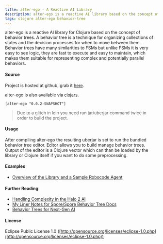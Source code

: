 ```yaml
---
title: alter-ego - A Reactive AI Library
description: alter-ego is a reactive AI library based on the concept of behavior trees.
tags: clojure alter-ego behavior-tree
---
```


alter-ego is a reactive AI library for Clojure based on the concept of
behavior trees. A behavior tree is a technique for organizing
collections of states and the decision processes for when to move
between them. Behavior trees have many similarities to FSMs but unlike
FSMs it is very easy to see logic, they are fast to execute and easy to
maintain, which makes them suitable for representing complex and
potentially parallel behaviors.

#### Source

Project is hosted at github, grab it
[here](http://github.com/nakkaya/alter-ego).

alter-ego is also available via [clojars](http://clojars.org/alter-ego).

    [alter-ego "0.0.2-SNAPSHOT"]

> Due to a glitch in lein you need run jar/uberjar command twice in order
> to build the project.

#### Usage

After compiling alter-ego the resulting uberjar is set to run the
bundled behavior tree editor. Editor allows you to build manage behavior
trees. Output of the editor is a Clojure vector which can than be loaded
by the library or Clojure itself if you want to do some preprocessing.

#### Examples

 - [Overview of the Library and a Sample Robocode Agent](/2010/06/29/alter-ego-a-reactive-ai-library/)

#### Further Reading

 - [Handling Complexity in the Halo 2 AI](http://www.gamasutra.com/gdc2005/features/20050311/isla_01.shtml) 
 - [My Liner Notes for Spore/Spore Behavior Tree Docs](http://chrishecker.com/My_Liner_Notes_for_Spore/Spore_Behavior_Tree_Docs)
 - [Behavior Trees for Next-Gen AI](http://aigamedev.com/insider/presentations/behavior-trees/#recording)

#### License

Eclipse Public License 1.0
([http://opensource.org/licenses/eclipse-1.0.php](http://opensource.org/licenses/eclipse-1.0.php))
